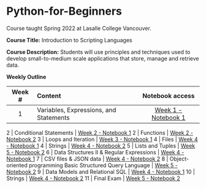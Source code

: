 # Python-for-Beginners
Course taught Spring 2022 at Lasalle College Vancouver.


**Course Title:**	Introduction to Scripting Languages

**Course Description:** 	Students will use principles and techniques used to develop small-to-medium scale applications that store, manage and retrieve data. 

**Weekly Outline**

Week # | Content | Notebook access
:----:|:-----|:-------:
1   | Variables, Expressions, and Statements  | [Week 1 - Notebook 1]([(https://github.com/Tributino/Python-for-Beginners/tree/main/Week_1))

2   | Conditional Statements                  | [Week 2 - Notebook 1](https://github.com/machadomr/Python_MIK/blob/main/MIK_Python_Week2/Week2_Notebook1.ipynb)
2   | Functions                               | [Week 2 - Notebook 2](https://github.com/machadomr/Python_MIK/blob/main/MIK_Python_Week2/Week2_Notebook2.ipynb)
3   | Loops and Iteration                     | [Week 3 - Notebook 1](https://github.com/machadomr/Python_MIK/blob/main/MIK_Python_Week3/Week3_Notebook1.ipynb)
4   | Files                     | [Week 4 - Notebook 1](https://github.com/machadomr/Python_MIK/blob/main/MIK_Python_Week4/Week4_Notebook1.ipynb)
4   | Strings                     | [Week 4 - Notebook 2](https://github.com/machadomr/Python_MIK/blob/main/MIK_Python_Week4/Week4_Notebook2.ipynb)
5   | Lists and Tuples                     | [Week 5 - Notebook 2](https://github.com/machadomr/Python_MIK/tree/main/MIK_Python_Week5)
6   | Data Structures II & Regular Expressions                     | [Week 4 - Notebook 1](https://github.com/machadomr/Python_MIK/blob/main/MIK_Python_Week4/Week4_Notebook1.ipynb)
7   | CSV files & JSON data                     | [Week 4 - Notebook 2](https://github.com/machadomr/Python_MIK/blob/main/MIK_Python_Week4/Week4_Notebook2.ipynb)
8   | Object-oriented programming
Basic Structured Query Language                     | [Week 5 - Notebook 2](https://github.com/machadomr/Python_MIK/tree/main/MIK_Python_Week5)
9   | Data Models and Relational SQL
                     | [Week 4 - Notebook 1](https://github.com/machadomr/Python_MIK/blob/main/MIK_Python_Week4/Week4_Notebook1.ipynb)
10   | Strings                     | [Week 4 - Notebook 2](https://github.com/machadomr/Python_MIK/blob/main/MIK_Python_Week4/Week4_Notebook2.ipynb)
11   | Final Exam                     | [Week 5 - Notebook 2](https://github.com/machadomr/Python_MIK/tree/main/MIK_Python_Week5)
